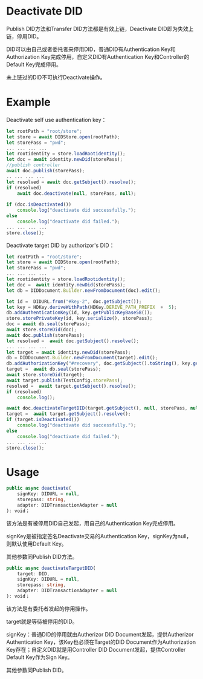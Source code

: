 ﻿# Deactivate DID
Publish DID方法和Transfer DID方法都是有效上链，Deactivate DID即为失效上链，停用DID。

DID可以由自己或者委托者来停用DID，普通DID有Authentication Key和Authorization Key完成停用，自定义DID有Authentication Key和Controller的Default Key完成停用。

未上链过的DID不可执行Deactivate操作。

# Example
Deactivate self use authentication key：
```typescript
let rootPath = "root/store";
let store = await DIDStore.open(rootPath);
let storePass = "pwd";
... ... ... ...
let rootidentity = store.loadRootidentity();
let doc = await identity.newDid(storePass);
//publish controller
await doc.publish(storePass);
.. ... ... ...
let resolved = await doc.getSubject().resolve();
if (resolved)
	await doc.deactivate(null, storePass, null);
	
if (doc.isDeactivated())
	console.log("deactivate did successfully.");
else
	console.log("deactivate did failed.");
... ... ... ...
store.close();
```
Deactivate target DID by authorizor's DID：
```typescript
let rootPath = "root/store";
let store = await DIDStore.open(rootPath);
let storePass = "pwd";
... ... ... ...
let rootidentity = store.loadRootidentity();
let doc =  await identity.newDid(storePass);
let db = DIDDocument.Builder.newFromDocument(doc).edit();

let id =  DIDURL.from("#key-2", doc.getSubject());
let key = HDKey.deriveWithPath(HDKey.DERIVE_PATH_PREFIX  +  5);
db.addAuthenticationKey(id, key.getPublicKeyBase58());
store.storePrivateKey(id, key.serialize(), storePass);
doc = await db.seal(storePass);
await store.storeDid(doc);
await doc.publish(storePass);
let resolved =  await doc.getSubject().resolve();
... ... ... ...
let target = await identity.newDid(storePass);
db = DIDDocument.Builder.newFromDocument(target).edit();
db.addAuthorizationKey("#recovery", doc.getSubject().toString(), key.getPublicKeyBase58());
target =  await db.seal(storePass);
await store.storeDid(target);
await target.publish(TestConfig.storePass);
resolved =  await target.getSubject().resolve();
if (resolved)
	console.log();

await doc.deactivateTargetDID(target.getSubject(), null, storePass, null);
target =  await target.getSubject().resolve();
if (target.isDeactivated())
	console.log("deactivate did successfully.");
else
	console.log("deactivate did failed.");
... ... ... ...
store.close();
```
# Usage
```typescript
public async deactivate(
	signKey: DIDURL = null,
	storepass: string,
	adapter: DIDTransactionAdapter = null
): void；
```
该方法是有被停用DID自己发起，用自己的Authentication Key完成停用。

signKey是被指定签名Deactivate交易的Authentication Key，signKey为null，则默认使用Default Key。

其他参数同Publish DID方法。

```typescript
public async deactivateTargetDID(
	target: DID,
	signKey: DIDURL = null,
	storepass: string,
	adapter: DIDTransactionAdapter = null
): void；
```
该方法是有委托者发起的停用操作。

target就是等待被停用的DID。

signKey：普通DID的停用就由Autherizor DID Document发起，提供Autherizor Authentication Key，该Key也必须在Target的DID Document作为Authorization Key存在；自定义DID就是用Controller DID Document发起，提供Controller Default Key作为Sign Key。

其他参数同Publish DID。



